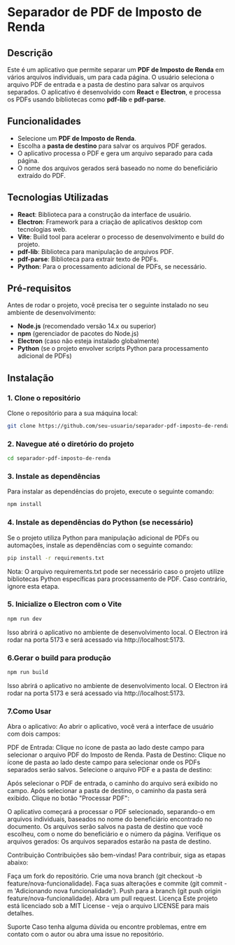 # Separador de PDF de Imposto de Renda

## Descrição

Este é um aplicativo que permite separar um **PDF de Imposto de Renda** em vários arquivos individuais, um para cada página. O usuário seleciona o arquivo PDF de entrada e a pasta de destino para salvar os arquivos separados. O aplicativo é desenvolvido com **React** e **Electron**, e processa os PDFs usando bibliotecas como **pdf-lib** e **pdf-parse**.

## Funcionalidades

- Selecione um **PDF de Imposto de Renda**.
- Escolha a **pasta de destino** para salvar os arquivos PDF gerados.
- O aplicativo processa o PDF e gera um arquivo separado para cada página.
- O nome dos arquivos gerados será baseado no nome do beneficiário extraído do PDF.

## Tecnologias Utilizadas

- **React**: Biblioteca para a construção da interface de usuário.
- **Electron**: Framework para a criação de aplicativos desktop com tecnologias web.
- **Vite**: Build tool para acelerar o processo de desenvolvimento e build do projeto.
- **pdf-lib**: Biblioteca para manipulação de arquivos PDF.
- **pdf-parse**: Biblioteca para extrair texto de PDFs.
- **Python**: Para o processamento adicional de PDFs, se necessário.

## Pré-requisitos

Antes de rodar o projeto, você precisa ter o seguinte instalado no seu ambiente de desenvolvimento:

- **Node.js** (recomendado versão 14.x ou superior)
- **npm** (gerenciador de pacotes do Node.js)
- **Electron** (caso não esteja instalado globalmente)
- **Python** (se o projeto envolver scripts Python para processamento adicional de PDFs)

## Instalação

### 1. Clone o repositório

Clone o repositório para a sua máquina local:

```bash
git clone https://github.com/seu-usuario/separador-pdf-imposto-de-renda.git
```
### 2. Navegue até o diretório do projeto

```bash
cd separador-pdf-imposto-de-renda
```

### 3. Instale as dependências
Para instalar as dependências do projeto, execute o seguinte comando:

```bash
npm install
```
### 4. Instale as dependências do Python (se necessário)
Se o projeto utiliza Python para manipulação adicional de PDFs ou automações, instale as dependências com o seguinte comando:

```bash
pip install -r requirements.txt
```
Nota: O arquivo requirements.txt pode ser necessário caso o projeto utilize bibliotecas Python específicas para processamento de PDF. Caso contrário, ignore esta etapa.

### 5. Inicialize o Electron com o Vite

```bash
npm run dev
```
Isso abrirá o aplicativo no ambiente de desenvolvimento local. O Electron irá rodar na porta 5173 e será acessado via http://localhost:5173.

### 6.Gerar o build para produção

```bash
npm run build
```
Isso abrirá o aplicativo no ambiente de desenvolvimento local. O Electron irá rodar na porta 5173 e será acessado via http://localhost:5173.

### 7.Como Usar

Abra o aplicativo: Ao abrir o aplicativo, você verá a interface de usuário com dois campos:

PDF de Entrada: Clique no ícone de pasta ao lado deste campo para selecionar o arquivo PDF do Imposto de Renda.
Pasta de Destino: Clique no ícone de pasta ao lado deste campo para selecionar onde os PDFs separados serão salvos.
Selecione o arquivo PDF e a pasta de destino:

Após selecionar o PDF de entrada, o caminho do arquivo será exibido no campo.
Após selecionar a pasta de destino, o caminho da pasta será exibido.
Clique no botão "Processar PDF":

O aplicativo começará a processar o PDF selecionado, separando-o em arquivos individuais, baseados no nome do beneficiário encontrado no documento.
Os arquivos serão salvos na pasta de destino que você escolheu, com o nome do beneficiário e o número da página.
Verifique os arquivos gerados: Os arquivos separados estarão na pasta de destino.

Contribuição
Contribuições são bem-vindas! Para contribuir, siga as etapas abaixo:

Faça um fork do repositório.
Crie uma nova branch (git checkout -b feature/nova-funcionalidade).
Faça suas alterações e commite (git commit -m 'Adicionando nova funcionalidade').
Push para a branch (git push origin feature/nova-funcionalidade).
Abra um pull request.
Licença
Este projeto está licenciado sob a MIT License - veja o arquivo LICENSE para mais detalhes.

Suporte
Caso tenha alguma dúvida ou encontre problemas, entre em contato com o autor ou abra uma issue no repositório.
